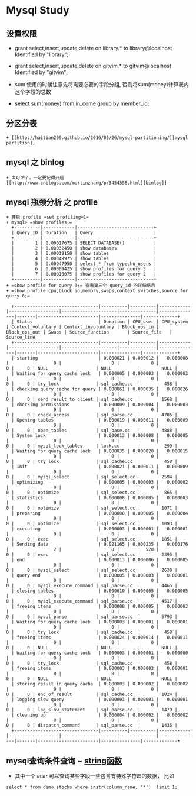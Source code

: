 # Mysql Study
## 设置权限

+ grant select,insert,update,delete on library.* to library@localhost Identified by "library";
+ grant select,insert,update,delete on gitvim.* to gitvim@localhost Identified by "gitvim";


+ sum 使用的时候注意先将需要必要的字段分组, 否则将sum(money)计算表内这个字段的总数
+ select sum(money) from in_come group by member_id;

## 分区分表
    + [[http://haitian299.github.io/2016/05/26/mysql-partitioning/][mysql partition]]

## mysql 之 binlog
    + 太可怕了，一定要记得开启 [[http://www.cnblogs.com/martinzhang/p/3454358.html][binlog]]

## mysql 瓶颈分析 之 profile 
    + 开启 profile =set profiling=1=
    + mysql> =show profiles;=
      +----------|------------|-----------------------------+
      | Query_ID | Duration   | Query                       |
      +----------|------------|-----------------------------+
      |        1 | 0.00017675 | SELECT DATABASE()           |
      |        2 | 0.00032450 | show databases              |
      |        3 | 0.00019150 | show tables                 |
      |        4 | 0.00049975 | show tables                 |
      |        5 | 0.00047950 | select * from typecho_users |
      |        6 | 0.00009425 | show profiles for query 5   |
      |        7 | 0.00010075 | show profiles for query 2   |
      +----------|------------|-----------------------------+
    + =show profile for query 3;= 查看第三个 query_id 的详细信息
    + =show profile cpu,block io,memory,swaps,context switches,source for query 8;=

      +--------------------------------|----------|----------|------------|-------------------|---------------------|--------------|---------------|-------|-----------------------|---------------|-------------+
      | Status                         | Duration | CPU_user | CPU_system | Context_voluntary | Context_involuntary | Block_ops_in | Block_ops_out | Swaps | Source_function       | Source_file   | Source_line |
      +--------------------------------|----------|----------|------------|-------------------|---------------------|--------------|---------------|-------|-----------------------|---------------|-------------+
      | starting                       | 0.000021 | 0.000012 |   0.000008 |                 0 |                   0 |            0 |             0 |     0 | NULL                  | NULL          |        NULL |
      | Waiting for query cache lock   | 0.000005 | 0.000003 |   0.000003 |                 0 |                   0 |            0 |             0 |     0 | try_lock              | sql_cache.cc  |         458 |
      | checking query cache for query | 0.000061 | 0.000035 |   0.000026 |                 0 |                   0 |            0 |             0 |     0 | send_result_to_client | sql_cache.cc  |        1568 |
      | checking permissions           | 0.000009 | 0.000004 |   0.000003 |                 0 |                   0 |            0 |             0 |     0 | check_access          | sql_parse.cc  |        4786 |
      | Opening tables                 | 0.000019 | 0.000011 |   0.000009 |                 0 |                   0 |            0 |             0 |     0 | open_tables           | sql_base.cc   |        4888 |
      | System lock                    | 0.000013 | 0.000008 |   0.000005 |                 0 |                   0 |            0 |             0 |     0 | mysql_lock_tables     | lock.cc       |         299 |
      | Waiting for query cache lock   | 0.000035 | 0.000020 |   0.000015 |                 0 |                   0 |            0 |             0 |     0 | try_lock              | sql_cache.cc  |         458 |
      | init                           | 0.000021 | 0.000011 |   0.000009 |                 0 |                   0 |            0 |             0 |     0 | mysql_select          | sql_select.cc |        2594 |
      | optimizing                     | 0.000005 | 0.000003 |   0.000002 |                 0 |                   0 |            0 |             0 |     0 | optimize              | sql_select.cc |         865 |
      | statistics                     | 0.000008 | 0.000005 |   0.000003 |                 0 |                   0 |            0 |             0 |     0 | optimize              | sql_select.cc |        1071 |
      | preparing                      | 0.000008 | 0.000005 |   0.000004 |                 0 |                   0 |            0 |             0 |     0 | optimize              | sql_select.cc |        1093 |
      | executing                      | 0.000003 | 0.000001 |   0.000001 |                 0 |                   0 |            0 |             0 |     0 | exec                  | sql_select.cc |        1851 |
      | Sending data                   | 0.021165 | 0.000235 |   0.000176 |                 2 |                   0 |          520 |             0 |     0 | exec                  | sql_select.cc |        2395 |
      | end                            | 0.000013 | 0.000006 |   0.000005 |                 0 |                   0 |            0 |             0 |     0 | mysql_select          | sql_select.cc |        2630 |
      | query end                      | 0.000005 | 0.000003 |   0.000001 |                 0 |                   0 |            0 |             0 |     0 | mysql_execute_command | sql_parse.cc  |        4465 |
      | closing tables                 | 0.000010 | 0.000005 |   0.000005 |                 0 |                   0 |            0 |             0 |     0 | mysql_execute_command | sql_parse.cc  |        4517 |
      | freeing items                  | 0.000008 | 0.000005 |   0.000003 |                 0 |                   0 |            0 |             0 |     0 | mysql_parse           | sql_parse.cc  |        5793 |
      | Waiting for query cache lock   | 0.000003 | 0.000001 |   0.000001 |                 0 |                   0 |            0 |             0 |     0 | try_lock              | sql_cache.cc  |         458 |
      | freeing items                  | 0.000024 | 0.000014 |   0.000011 |                 0 |                   0 |            0 |             0 |     0 | NULL                  | NULL          |        NULL |
      | Waiting for query cache lock   | 0.000003 | 0.000001 |   0.000000 |                 0 |                   0 |            0 |             0 |     0 | try_lock              | sql_cache.cc  |         458 |
      | freeing items                  | 0.000003 | 0.000002 |   0.000001 |                 0 |                   0 |            0 |             0 |     0 | NULL                  | NULL          |        NULL |
      | storing result in query cache  | 0.000003 | 0.000002 |   0.000002 |                 0 |                   0 |            0 |             0 |     0 | end_of_result         | sql_cache.cc  |        1024 |
      | logging slow query             | 0.000003 | 0.000001 |   0.000001 |                 0 |                   0 |            0 |             0 |     0 | log_slow_statement    | sql_parse.cc  |        1479 |
      | cleaning up                    | 0.000004 | 0.000002 |   0.000002 |                 0 |                   0 |            0 |             0 |     0 | dispatch_command      | sql_parse.cc  |        1435 |
      +--------------------------------|----------|----------|------------|-------------------|---------------------|--------------|---------------|-------|-----------------------|---------------|-------------+

## mysql查询条件查询 ~ [string函数](https://dev.mysql.com/doc/refman/5.7/en/string-functions.html)

- 其中一个 *instr* 可以查询某些字段一些包含有特殊字符串的数据， 比如 

```
select * from demo.stocks where instr(column_name, '*')  limit 1;
```

